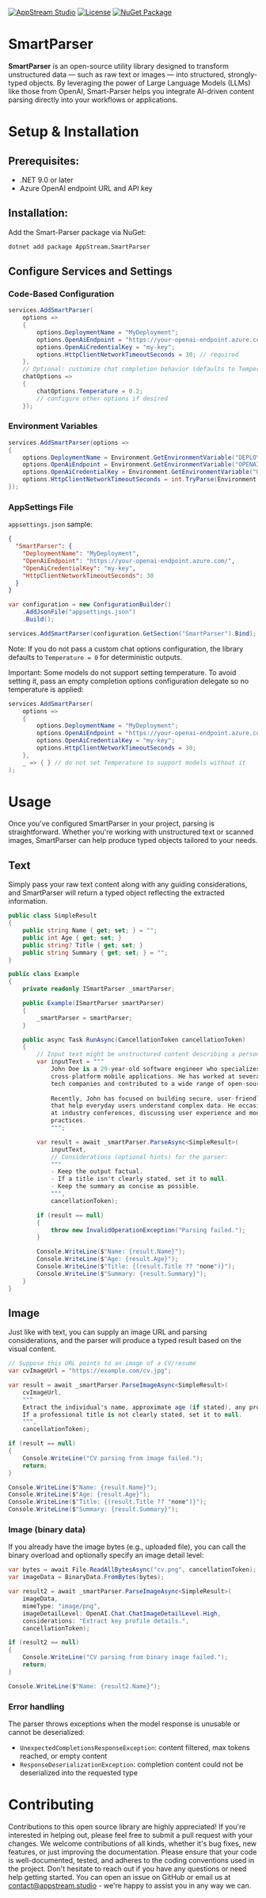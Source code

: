[![AppStream Studio](https://raw.githubusercontent.com/Appstream-Studio/smart-parser/main/assets/banner.jpg)](https://appstream.studio/)
[![License](https://img.shields.io/badge/license-apache-green)](https://github.com/Appstream-Studio/smart-parser/blob/main/LICENSE)
[![NuGet Package](https://img.shields.io/nuget/v/appstream.smartparser.svg)](https://www.nuget.org/packages/AppStream.SmartParser/)

# SmartParser
<b>SmartParser</b> is an open-source utility library designed to transform unstructured data — such as raw text or images — into structured, strongly-typed objects. By leveraging the power of Large Language Models (LLMs) like those from OpenAI, Smart-Parser helps you integrate AI-driven content parsing directly into your workflows or applications.

# Setup & Installation

## Prerequisites:
- .NET 9.0 or later
- Azure OpenAI endpoint URL and API key

## Installation:
Add the Smart-Parser package via NuGet:

```bash
dotnet add package AppStream.SmartParser
```

## Configure Services and Settings

### Code-Based Configuration

```C#
services.AddSmartParser(
    options =>
    {
        options.DeploymentName = "MyDeployment";
        options.OpenAiEndpoint = "https://your-openai-endpoint.azure.com/";
        options.OpenAiCredentialKey = "my-key";
        options.HttpClientNetworkTimeoutSeconds = 30; // required
    },
    // Optional: customize chat completion behavior (defaults to Temperature = 0 for determinism)
    chatOptions =>
    {
        chatOptions.Temperature = 0.2;
        // configure other options if desired
    });
```

### Environment Variables

```C#
services.AddSmartParser(options =>
{
    options.DeploymentName = Environment.GetEnvironmentVariable("DEPLOYMENT_NAME") ?? "DefaultDeployment";
    options.OpenAiEndpoint = Environment.GetEnvironmentVariable("OPENAI_ENDPOINT") ?? "https://your-openai-endpoint.azure.com/";
    options.OpenAiCredentialKey = Environment.GetEnvironmentVariable("OPENAI_CREDENTIAL_KEY") ?? "default-key";
    options.HttpClientNetworkTimeoutSeconds = int.TryParse(Environment.GetEnvironmentVariable("HTTP_CLIENT_NETWORK_TIMEOUT_SECONDS"), out var s) ? s : 30;
});
```

### AppSettings File

`appsettings.json` sample:
```json
{
  "SmartParser": {
    "DeploymentName": "MyDeployment",
    "OpenAiEndpoint": "https://your-openai-endpoint.azure.com/",
    "OpenAiCredentialKey": "my-key",
    "HttpClientNetworkTimeoutSeconds": 30
  }
}
```

```C#
var configuration = new ConfigurationBuilder()
    .AddJsonFile("appsettings.json")
    .Build();

services.AddSmartParser(configuration.GetSection("SmartParser").Bind);
```

Note: If you do not pass a custom chat options configuration, the library defaults to `Temperature = 0` for deterministic outputs.

Important: Some models do not support setting temperature. To avoid setting it, pass an empty completion options configuration delegate so no temperature is applied:

```C#
services.AddSmartParser(
    options =>
    {
        options.DeploymentName = "MyDeployment";
        options.OpenAiEndpoint = "https://your-openai-endpoint.azure.com/";
        options.OpenAiCredentialKey = "my-key";
        options.HttpClientNetworkTimeoutSeconds = 30;
    },
    _ => { } // do not set Temperature to support models without it
);
```

# Usage
Once you've configured SmartParser in your project, parsing is straightforward. Whether you're working with unstructured text or scanned images, SmartParser can help produce typed objects tailored to your needs.

## Text
Simply pass your raw text content along with any guiding considerations, and SmartParser will return a typed object reflecting the extracted information.

```C#
public class SimpleResult
{
    public string Name { get; set; } = "";
    public int Age { get; set; }
    public string? Title { get; set; }
    public string Summary { get; set; } = "";
}

public class Example
{
    private readonly ISmartParser _smartParser;

    public Example(ISmartParser smartParser)
    {
        _smartParser = smartParser;
    }

    public async Task RunAsync(CancellationToken cancellationToken)
    {
        // Input text might be unstructured content describing a person
        var inputText = """
            John Doe is a 29-year-old software engineer who specializes in building 
            cross-platform mobile applications. He has worked at several leading 
            tech companies and contributed to a wide range of open-source projects.
            
            Recently, John has focused on building secure, user-friendly interfaces 
            that help everyday users understand complex data. He occasionally speaks 
            at industry conferences, discussing user experience and modern development 
            practices.
            """;

        var result = await _smartParser.ParseAsync<SimpleResult>(
            inputText,
            // Considerations (optional hints) for the parser:
            """
            - Keep the output factual.
            - If a title isn't clearly stated, set it to null.
            - Keep the summary as concise as possible.
            """,
            cancellationToken);

        if (result == null)
        {
            throw new InvalidOperationException("Parsing failed.");
        }

        Console.WriteLine($"Name: {result.Name}");
        Console.WriteLine($"Age: {result.Age}");
        Console.WriteLine($"Title: {(result.Title ?? "none")}");
        Console.WriteLine($"Summary: {result.Summary}");
    }
}

```

## Image

Just like with text, you can supply an image URL and parsing considerations, and the parser will produce a typed result based on the visual content.

```C#
// Suppose this URL points to an image of a CV/resume
var cvImageUrl = "https://example.com/cv.jpg";

var result = await _smartParser.ParseImageAsync<SimpleResult>(
    cvImageUrl,
    """
    Extract the individual's name, approximate age (if stated), any professional title, and a concise summary of their experience.
    If a professional title is not clearly stated, set it to null.
    """,
    cancellationToken);

if (result == null)
{
    Console.WriteLine("CV parsing from image failed.");
    return;
}

Console.WriteLine($"Name: {result.Name}");
Console.WriteLine($"Age: {result.Age}");
Console.WriteLine($"Title: {(result.Title ?? "none")}");
Console.WriteLine($"Summary: {result.Summary}");
```

### Image (binary data)

If you already have the image bytes (e.g., uploaded file), you can call the binary overload and optionally specify an image detail level:

```C#
var bytes = await File.ReadAllBytesAsync("cv.png", cancellationToken);
var imageData = BinaryData.FromBytes(bytes);

var result2 = await _smartParser.ParseImageAsync<SimpleResult>(
    imageData,
    mimeType: "image/png",
    imageDetailLevel: OpenAI.Chat.ChatImageDetailLevel.High,
    considerations: "Extract key profile details.",
    cancellationToken);

if (result2 == null)
{
    Console.WriteLine("CV parsing from binary image failed.");
    return;
}

Console.WriteLine($"Name: {result2.Name}");
```

### Error handling

The parser throws exceptions when the model response is unusable or cannot be deserialized:
- `UnexpectedCompletionsResponseException`: content filtered, max tokens reached, or empty content
- `ResponseDeserializationException`: completion content could not be deserialized into the requested type

# Contributing
Contributions to this open source library are highly appreciated! If you're interested in helping out, please feel free to submit a pull request with your changes. We welcome contributions of all kinds, whether it's bug fixes, new features, or just improving the documentation. Please ensure that your code is well-documented, tested, and adheres to the coding conventions used in the project. Don't hesitate to reach out if you have any questions or need help getting started. You can open an issue on GitHub or email us at contact@appstream.studio - we're happy to assist you in any way we can.

